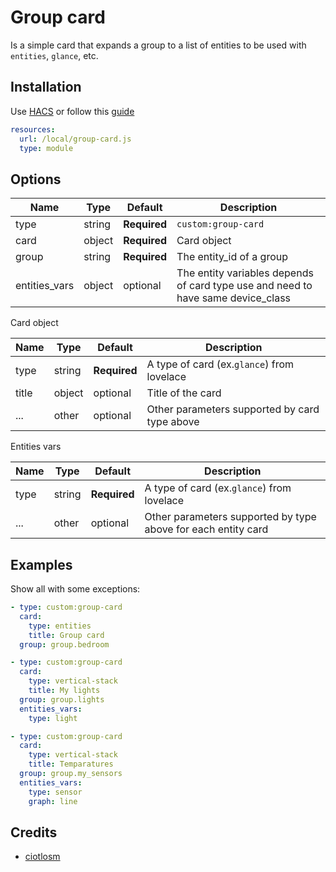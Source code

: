 # Group card

Is a simple card that expands a group to a list of entities to be used with `entities`, `glance`, etc. 

## Installation

Use [HACS](https://hacs.xyz) or follow this [guide](https://github.com/thomasloven/hass-config/wiki/Lovelace-Plugins)

```yaml
resources:
  url: /local/group-card.js
  type: module
```

## Options

| Name | Type | Default | Description
| ---- | ---- | ------- | -----------
| type | string | **Required** | `custom:group-card`
| card | object | **Required** | Card object 
| group | string | **Required** | The entity_id of a group
| entities_vars | object | optional | The entity variables depends of card type use and need to have same device_class

Card object

| Name | Type | Default | Description
| ---- | ---- | ------- | -----------
| type | string | **Required** | A type of card (ex.`glance`) from lovelace
| title | object | optional | Title of the card
| ... | other | optional | Other parameters supported by card type above

Entities vars

| Name | Type | Default | Description
| ---- | ---- | ------- | -----------
| type | string | **Required** | A type of card (ex.`glance`) from lovelace
| ... | other | optional | Other parameters supported by type above for each entity card 

## Examples

Show all with some exceptions:
```yaml
- type: custom:group-card
  card:
    type: entities
    title: Group card
  group: group.bedroom
```

```yaml
- type: custom:group-card
  card:
    type: vertical-stack
    title: My lights
  group: group.lights
  entities_vars:
    type: light
```

```yaml
- type: custom:group-card
  card:
    type: vertical-stack
    title: Temparatures
  group: group.my_sensors
  entities_vars:
    type: sensor
    graph: line
```

## Credits
- [ciotlosm](https://github.com/ciotlosm)
